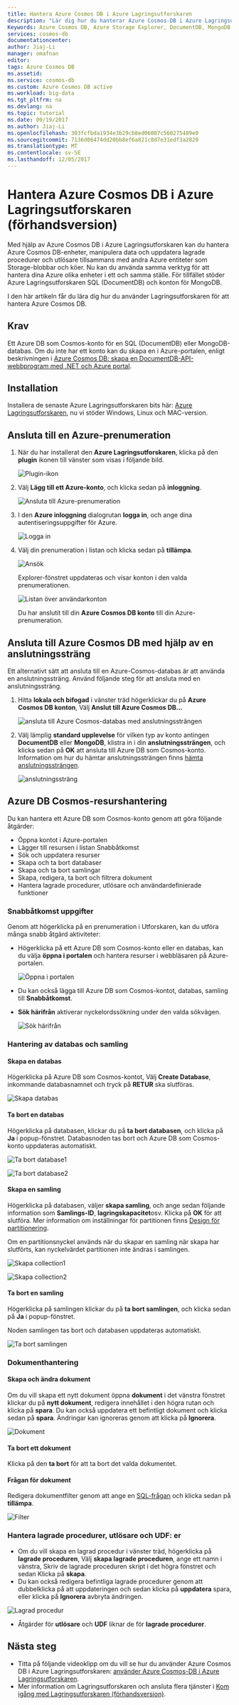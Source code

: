 ```yaml
---
title: Hantera Azure Cosmos DB i Azure Lagringsutforskaren
description: "Lär dig hur du hanterar Azure Cosmos-DB i Azure Lagringsutforskaren."
Keywords: Azure Cosmos DB, Azure Storage Explorer, DocumentDB, MongoDB, DocumentDB
services: cosmos-db
documentationcenter: 
author: Jiaj-Li
manager: omafnan
editor: 
tags: Azure Cosmos DB
ms.assetid: 
ms.service: cosmos-db
ms.custom: Azure Cosmos DB active
ms.workload: big-data
ms.tgt_pltfrm: na
ms.devlang: na
ms.topic: tutorial
ms.date: 09/19/2017
ms.author: Jiaj-Li
ms.openlocfilehash: 303fcfbda1934e3b29cb8ed06087c560275489e0
ms.sourcegitcommit: 7136d06474dd20bb8ef6a821c8d7e31edf3a2820
ms.translationtype: MT
ms.contentlocale: sv-SE
ms.lasthandoff: 12/05/2017
---
```

# <a name="manage-azure-cosmos-db-in-azure-storage-explorer-preview"></a>Hantera Azure Cosmos DB i Azure Lagringsutforskaren (förhandsversion)

Med hjälp av Azure Cosmos DB i Azure Lagringsutforskaren kan du hantera Azure Cosmos DB-enheter, manipulera data och uppdatera lagrade procedurer och utlösare tillsammans med andra Azure entiteter som Storage-blobbar och köer. Nu kan du använda samma verktyg för att hantera dina Azure olika enheter i ett och samma ställe. För tillfället stöder Azure Lagringsutforskaren SQL (DocumentDB) och konton för MongoDB.

I den här artikeln får du lära dig hur du använder Lagringsutforskaren för att hantera Azure Cosmos DB.


## <a name="prerequisites"></a>Krav

Ett Azure DB som Cosmos-konto för en SQL (DocumentDB) eller MongoDB-databas. Om du inte har ett konto kan du skapa en i Azure-portalen, enligt beskrivningen i [Azure Cosmos DB: skapa en DocumentDB-API-webbprogram med .NET och Azure portal](create-documentdb-dotnet.md).

## <a name="installation"></a>Installation

Installera de senaste Azure Lagringsutforskaren bits här: [Azure Lagringsutforskaren](https://azure.microsoft.com/features/storage-explorer/), nu vi stöder Windows, Linux och MAC-version.

## <a name="connect-to-an-azure-subscription"></a>Ansluta till en Azure-prenumeration

1. När du har installerat den **Azure Lagringsutforskaren**, klicka på den **plugin** ikonen till vänster som visas i följande bild.
       
   ![Plugin-ikon](./media/tutorial-documentdb-and-mongodb-in-storage-explorer/plug-in-icon.png)
 
2. Välj **Lägg till ett Azure-konto**, och klicka sedan på **inloggning**.

   ![Ansluta till Azure-prenumeration](./media/tutorial-documentdb-and-mongodb-in-storage-explorer/connect-to-azure-subscription.png)

2. I den **Azure inloggning** dialogrutan **logga in**, och ange dina autentiseringsuppgifter för Azure.

    ![Logga in](./media/tutorial-documentdb-and-mongodb-in-storage-explorer/sign-in.png)

3. Välj din prenumeration i listan och klicka sedan på **tillämpa**.

    ![Ansök](./media/tutorial-documentdb-and-mongodb-in-storage-explorer/apply-subscription.png)

    Explorer-fönstret uppdateras och visar konton i den valda prenumerationen.

    ![Listan över användarkonton](./media/tutorial-documentdb-and-mongodb-in-storage-explorer/account-list.png)

    Du har anslutit till din **Azure Cosmos DB konto** till din Azure-prenumeration.

## <a name="connect-to-azure-cosmos-db-by-using-a-connection-string"></a>Ansluta till Azure Cosmos DB med hjälp av en anslutningssträng

Ett alternativt sätt att ansluta till en Azure-Cosmos-databas är att använda en anslutningssträng. Använd följande steg för att ansluta med en anslutningssträng.

1. Hitta **lokala och bifogad** i vänster träd högerklickar du på **Azure Cosmos DB konton**, Välj **Anslut till Azure Cosmos DB...**

    ![ansluta till Azure Cosmos-databas med anslutningssträngen](./media/tutorial-documentdb-and-mongodb-in-storage-explorer/connect-to-db-by-connection-string.png)

2. Välj lämplig **standard upplevelse** för vilken typ av konto antingen **DocumentDB** eller **MongoDB**, klistra in i din **anslutningssträngen**, och klicka sedan på **OK** att ansluta till Azure DB som Cosmos-konto. Information om hur du hämtar anslutningssträngen finns [hämta anslutningssträngen](https://docs.microsoft.com/en-us/azure/cosmos-db/manage-account#get-the--connection-string).

    ![anslutningssträng](./media/tutorial-documentdb-and-mongodb-in-storage-explorer/connection-string.png)

## <a name="azure-cosmos-db-resource-management"></a>Azure DB Cosmos-resurshantering

Du kan hantera ett Azure DB som Cosmos-konto genom att göra följande åtgärder:
* Öppna kontot i Azure-portalen
* Lägger till resursen i listan Snabbåtkomst
* Sök och uppdatera resurser
* Skapa och ta bort databaser
* Skapa och ta bort samlingar
* Skapa, redigera, ta bort och filtrera dokument
* Hantera lagrade procedurer, utlösare och användardefinierade funktioner

### <a name="quick-access-tasks"></a>Snabbåtkomst uppgifter

Genom att högerklicka på en prenumeration i Utforskaren, kan du utföra många snabb åtgärd aktiviteter:

* Högerklicka på ett Azure DB som Cosmos-konto eller en databas, kan du välja **öppna i portalen** och hantera resurser i webbläsaren på Azure-portalen.

     ![Öppna i portalen](./media/tutorial-documentdb-and-mongodb-in-storage-explorer/open-in-portal.png)

* Du kan också lägga till Azure DB som Cosmos-kontot, databas, samling till **Snabbåtkomst**.
* **Sök härifrån** aktiverar nyckelordssökning under den valda sökvägen.

    ![Sök härifrån](./media/tutorial-documentdb-and-mongodb-in-storage-explorer/search-from-here.png) 

### <a name="database-and-collection-management"></a>Hantering av databas och samling
#### <a name="create-a-database"></a>Skapa en databas 
Högerklicka på Azure DB som Cosmos-kontot, Välj **Create Database**, inkommande databasnamnet och tryck på **RETUR** ska slutföras.

![Skapa databas](./media/tutorial-documentdb-and-mongodb-in-storage-explorer/create-database.png) 

#### <a name="delete-a-database"></a>Ta bort en databas
Högerklicka på databasen, klickar du på **ta bort databasen**, och klicka på **Ja** i popup-fönstret. Databasnoden tas bort och Azure DB som Cosmos-konto uppdateras automatiskt.

![Ta bort database1](./media/tutorial-documentdb-and-mongodb-in-storage-explorer/delete-database1.png)  

![Ta bort database2](./media/tutorial-documentdb-and-mongodb-in-storage-explorer/delete-database2.png) 

#### <a name="create-a-collection"></a>Skapa en samling
Högerklicka på databasen, väljer **skapa samling**, och ange sedan följande information som **Samlings-ID**, **lagringskapacitet**osv. Klicka på **OK** för att slutföra. Mer information om inställningar för partitionen finns [Design för partitionering](partition-data.md#designing-for-partitioning).

Om en partitionsnyckel används när du skapar en samling när skapa har slutförts, kan nyckelvärdet partitionen inte ändras i samlingen.

![Skapa collection1](./media/tutorial-documentdb-and-mongodb-in-storage-explorer/create-collection.png)

![Skapa collection2](./media/tutorial-documentdb-and-mongodb-in-storage-explorer/create-collection2.png) 

#### <a name="delete-a-collection"></a>Ta bort en samling
Högerklicka på samlingen klickar du på **ta bort samlingen**, och klicka sedan på **Ja** i popup-fönstret. 

Noden samlingen tas bort och databasen uppdateras automatiskt.  

![Ta bort samlingen](./media/tutorial-documentdb-and-mongodb-in-storage-explorer/delete-collection.png) 

### <a name="document-management"></a>Dokumenthantering

#### <a name="create-and-modify-documents"></a>Skapa och ändra dokument
Om du vill skapa ett nytt dokument öppna **dokument** i det vänstra fönstret klickar du på **nytt dokument**, redigera innehållet i den högra rutan och klicka på **spara**. Du kan också uppdatera ett befintligt dokument och klicka sedan på **spara**. Ändringar kan ignoreras genom att klicka på **Ignorera**.

![Dokument](./media/tutorial-documentdb-and-mongodb-in-storage-explorer/document.png)

#### <a name="delete-a-document"></a>Ta bort ett dokument
Klicka på den **ta bort** för att ta bort det valda dokumentet.
#### <a name="query-for-documents"></a>Frågan för dokument
Redigera dokumentfilter genom att ange en [SQL-frågan](documentdb-sql-query.md) och klicka sedan på **tillämpa**.

![Filter](./media/tutorial-documentdb-and-mongodb-in-storage-explorer/filter.png)

### <a name="manage-stored-procedures-triggers-and-udfs"></a>Hantera lagrade procedurer, utlösare och UDF: er
* Om du vill skapa en lagrad procedur i vänster träd, högerklicka på **lagrade proceduren**, Välj **skapa lagrade proceduren**, ange ett namn i vänstra, Skriv de lagrade proceduren skript i det högra fönstret och sedan Klicka på **skapa**. 
* Du kan också redigera befintliga lagrade procedurer genom att dubbelklicka på att uppdateringen och sedan klicka på **uppdatera** spara, eller klicka på **Ignorera** avbryta ändringen.

![Lagrad procedur](./media/tutorial-documentdb-and-mongodb-in-storage-explorer/stored-procedure.png)

* Åtgärder för **utlösare** och **UDF** liknar de för **lagrade procedurer**.

## <a name="next-steps"></a>Nästa steg

* Titta på följande videoklipp om du vill se hur du använder Azure Cosmos DB i Azure Lagringsutforskaren: [använder Azure Cosmos-DB i Azure Lagringsutforskaren](https://www.youtube.com/watch?v=iNIbg1DLgWo&feature=youtu.be).
* Mer information om Lagringsutforskaren och ansluta flera tjänster i [Kom igång med Lagringsutforskaren (förhandsversion)](https://docs.microsoft.com/en-us/azure/vs-azure-tools-storage-manage-with-storage-explorer).

